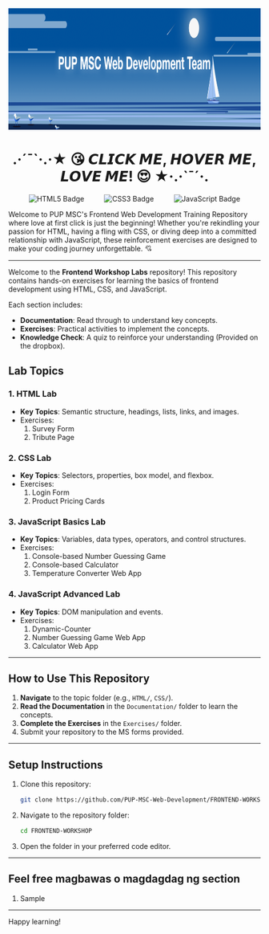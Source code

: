 <div align="center">
  <img src="Assets/banner.png" alt="Project Banner" width="100%" height="242">
  <h1>
    .·´¯`·.·★ 😘 𝘾𝙇𝙄𝘾𝙆 𝙈𝙀, 𝙃𝙊𝙑𝙀𝙍 𝙈𝙀, 𝙇𝙊𝙑𝙀 𝙈𝙀! 😍 ★·.·`¯´·.
  </h1>
  <div style="display: flex; justify-content: center; gap: 40px; align-items: center;">
    <img src="https://img.shields.io/badge/html5-%23E34F26.svg?style=for-the-badge&logo=html5&logoColor=white" alt="HTML5 Badge">
    <img src="https://img.shields.io/badge/css3-%231572B6.svg?style=for-the-badge&logo=css3&logoColor=white" alt="CSS3 Badge">
    <img src="https://img.shields.io/badge/javascript-%23323330.svg?style=for-the-badge&logo=javascript&logoColor=%23F7DF1E" alt="JavaScript Badge">
  </div>
</div>

Welcome to PUP MSC's Frontend Web Development Training Repository where love at first click is just the beginning! Whether you're rekindling your passion for HTML, having a fling with CSS, or diving deep into a committed relationship with JavaScript, these reinforcement exercises are designed to make your coding journey unforgettable. 💘

________________

Welcome to the **Frontend Workshop Labs** repository! This repository contains hands-on exercises for learning the basics of frontend development using HTML, CSS, and JavaScript.

Each section includes:
- **Documentation**: Read through to understand key concepts.
- **Exercises**: Practical activities to implement the concepts.
- **Knowledge Check**: A quiz to reinforce your understanding (Provided on the dropbox).

## Lab Topics

### 1. HTML Lab
- **Key Topics**: Semantic structure, headings, lists, links, and images.
- Exercises:
  1. Survey Form
  2. Tribute Page

### 2. CSS Lab
- **Key Topics**: Selectors, properties, box model, and flexbox.
- Exercises:
  1. Login Form
  2. Product Pricing Cards

### 3. JavaScript Basics Lab
- **Key Topics**: Variables, data types, operators, and control structures.
- Exercises:
  1. Console-based Number Guessing Game
  2. Console-based Calculator
  3. Temperature Converter Web App

### 4. JavaScript Advanced Lab
- **Key Topics**: DOM manipulation and events.
- Exercises:
  1. Dynamic-Counter 
  2. Number Guessing Game Web App
  3. Calculator Web App

---

## How to Use This Repository
1. **Navigate** to the topic folder (e.g., `HTML/`, `CSS/`).
2. **Read the Documentation** in the `Documentation/` folder to learn the concepts.
3. **Complete the Exercises** in the `Exercises/` folder.
4. Submit your repository to the MS forms provided.

---

## Setup Instructions

1. Clone this repository:
   ```bash
   git clone https://github.com/PUP-MSC-Web-Development/FRONTEND-WORKSHOP
   ```
2. Navigate to the repository folder:
   ```bash
   cd FRONTEND-WORKSHOP
   ```
3. Open the folder in your preferred code editor.

---


## Feel free magbawas o magdagdag ng section
1. Sample

---

Happy learning!


